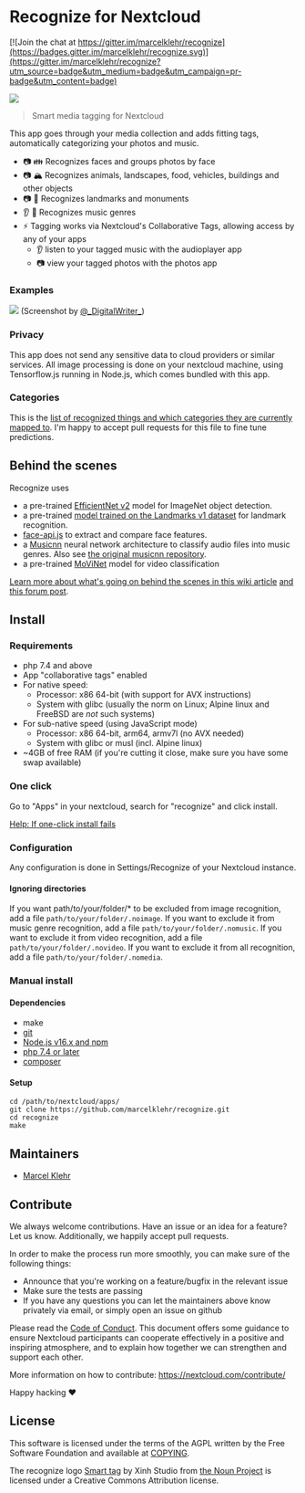 # Recognize for Nextcloud

[![Join the chat at https://gitter.im/marcelklehr/recognize](https://badges.gitter.im/marcelklehr/recognize.svg)](https://gitter.im/marcelklehr/recognize?utm_source=badge&utm_medium=badge&utm_campaign=pr-badge&utm_content=badge)

![](https://github.com/marcelklehr/recognize/raw/master/screenshots/recognize.png)

> Smart media tagging for Nextcloud

This app goes through your media collection and adds fitting tags, automatically categorizing your photos and music.

* 📷 👪 Recognizes faces and groups photos by face
* 📷 🏔 Recognizes animals, landscapes, food, vehicles, buildings and other objects
* 📷 🗼 Recognizes landmarks and monuments
* 👂 🎵 Recognizes music genres
* ⚡ Tagging works via Nextcloud's Collaborative Tags, allowing access by any of your apps
  * 👂 listen to your tagged music with the audioplayer app
  * 📷 view your tagged photos with the photos app

### Examples

![](https://github.com/marcelklehr/recognize/raw/master/screenshots/imagenet_examples.jpg)
(Screenshot by [@\_DigitalWriter\_](https://twitter.com/_DigitalWriter_))

### Privacy
This app does not send any sensitive data to cloud providers or similar services. All image processing is done on your nextcloud machine, using Tensorflow.js running in Node.js, which comes bundled with this app.

### Categories
This is the [list of recognized things and which categories they are currently mapped to](https://github.com/marcelklehr/recognize/blob/master/src/rules.yml). I'm happy to accept pull requests for this file to fine tune predictions.

## Behind the scenes
Recognize uses

 * a pre-trained [Efficient](https://github.com/google/automl/tree/master/efficientnetv2)[Net v2](https://tfhub.dev/google/collections/efficientnet_v2/1) model for ImageNet object detection.
 * a pre-trained [model trained on the Landmarks v1 dataset](https://tfhub.dev/google/collections/landmarks/1) for landmark recognition.
 * [face-api.js](https://github.com/justadudewhohacks/face-api.js) to extract and compare face features.
 * a [Musicnn](https://arxiv.org/abs/1909.06654) neural network architecture to classify audio files into music genres. Also see [the original musicnn repository](https://github.com/jordipons/musicnn).
 * a pre-trained [MoViNet](https://tfhub.dev/google/collections/movinet) model for video classification

[Learn more about what's going on behind the scenes in this wiki article](https://github.com/nextcloud/recognize/wiki/Behind-the-scenes) [and this forum post](https://help.nextcloud.com/t/ai-and-photos-2-0-in-depth-explanation-of-nextcloud-recognize-and-how-it-works/146767/3).

## Install

### Requirements

- php 7.4 and above
- App "collaborative tags" enabled
- For native speed:
  - Processor: x86 64-bit (with support for AVX instructions)
  - System with glibc (usually the norm on Linux; Alpine linux and FreeBSD are *not* such systems)
- For sub-native speed (using JavaScript mode)
  - Processor: x86 64-bit, arm64, armv7l (no AVX needed)
  - System with glibc or musl (incl. Alpine linux)
- ~4GB of free RAM (if you're cutting it close, make sure you have some swap available)

### One click

Go to "Apps" in your nextcloud, search for "recognize" and click install.

[Help: If one-click install fails](https://github.com/nextcloud/recognize/wiki/Manual-install)

### Configuration

Any configuration is done in Settings/Recognize of your Nextcloud instance.

#### Ignoring directories

If you want path/to/your/folder/* to be excluded from image recognition, add a file `path/to/your/folder/.noimage`. If you want to exclude it from music genre recognition, add a file `path/to/your/folder/.nomusic`. If you want to exclude it from video recognition, add a file `path/to/your/folder/.novideo`. If you want to exclude it from all recognition, add a file `path/to/your/folder/.nomedia`.

### Manual install

#### Dependencies

- make
- [git](https://git-scm.org/)
- [Node.js v16.x and npm](https://nodejs.org/)
- [php 7.4 or later](https://php.net/)
- [composer](https://getcomposer.org/)

#### Setup

```
cd /path/to/nextcloud/apps/
git clone https://github.com/marcelklehr/recognize.git
cd recognize
make
```

## Maintainers

- [Marcel Klehr](https://github.com/marcelklehr)

## Contribute

We always welcome contributions. Have an issue or an idea for a feature? Let us know. Additionally, we happily accept pull requests.

In order to make the process run more smoothly, you can make sure of the following things:

- Announce that you're working on a feature/bugfix in the relevant issue
- Make sure the tests are passing
- If you have any questions you can let the maintainers above know privately via email, or simply open an issue on github

Please read the [Code of Conduct](https://nextcloud.com/community/code-of-conduct/). This document offers some guidance to ensure Nextcloud participants can cooperate effectively in a positive and inspiring atmosphere, and to explain how together we can strengthen and support each other.

More information on how to contribute: https://nextcloud.com/contribute/

Happy hacking :heart:

## License

This software is licensed under the terms of the AGPL written by the Free Software Foundation and available at [COPYING](./COPYING).

The recognize logo [Smart tag](https://thenounproject.com/term/smart-tag/1193284/) by Xinh Studio from [the Noun Project](https://thenounproject.com) is licensed under a Creative Commons Attribution license.
